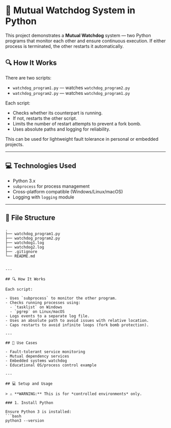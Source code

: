# 🧠 Mutual Watchdog System in Python

This project demonstrates a **Mutual Watchdog** system — two Python programs that monitor each other and ensure continuous execution. If either process is terminated, the other restarts it automatically.

## 🔍 How It Works

There are two scripts:

- `watchdog_program1.py` — watches `watchdog_program2.py`
- `watchdog_program2.py` — watches `watchdog_program1.py`

Each script:
- Checks whether its counterpart is running.
- If not, restarts the other script.
- Limits the number of restart attempts to prevent a fork bomb.
- Uses absolute paths and logging for reliability.

This can be used for lightweight fault tolerance in personal or embedded projects.

---

## 💻 Technologies Used

- Python 3.x
- `subprocess` for process management
- Cross-platform compatible (Windows/Linux/macOS)
- Logging with `logging` module

---

## 📂 File Structure

```text
.
├── watchdog_program1.py
├── watchdog_program2.py
├── watchdog1.log
├── watchdog2.log
├── .gitignore
└── README.md


---

## 🔍 How It Works

Each script:

- Uses `subprocess` to monitor the other program.
- Checks running processes using:
  - `tasklist` on Windows
  - `pgrep` on Linux/macOS
- Logs events to a separate log file.
- Uses an absolute path to avoid issues with relative location.
- Caps restarts to avoid infinite loops (fork bomb protection).

---

## 🧪 Use Cases

- Fault-tolerant service monitoring
- Mutual dependency services
- Embedded systems watchdog
- Educational OS/process control example

---

## 💻 Setup and Usage

> ⚠️ **WARNING:** This is for *controlled environments* only.

### 1. Install Python

Ensure Python 3 is installed:
```bash
python3 --version

